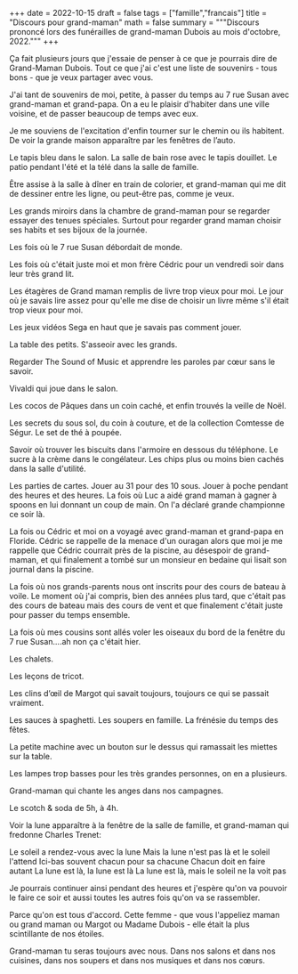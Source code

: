 +++
date = 2022-10-15
draft = false
tags = ["famille","francais"]
title = "Discours pour grand-maman"
math = false
summary = """Discours prononcé lors des funérailles de grand-maman Dubois au mois d'octobre, 2022."""
+++

Ça fait plusieurs jours que j'essaie de penser à ce que je pourrais dire de Grand-Maman Dubois. Tout ce que j'ai c'est une liste de souvenirs - tous bons - que je veux partager avec vous. 

J'ai tant de souvenirs de moi, petite, à passer du temps au 7 rue Susan avec grand-maman et grand-papa. On a eu le plaisir d'habiter dans une ville voisine, et de passer beaucoup de temps avec eux.

Je me souviens de l'excitation d'enfin tourner sur le chemin ou ils habitent. De voir la grande maison apparaître par les fenêtres de l’auto.

Le tapis bleu dans le salon. La salle de bain rose avec le tapis douillet. Le patio pendant l'été et la télé dans la salle de famille.

Être assise à la salle à dîner en train de colorier, et grand-maman qui me dit de dessiner entre les ligne, ou peut-être pas, comme je veux.

Les grands miroirs dans la chambre de grand-maman pour se regarder essayer des tenues spéciales. Surtout pour regarder grand maman choisir ses habits et ses bijoux de la journée. 

Les fois où le 7 rue Susan débordait de monde.

Les fois où c'était juste moi et mon frère Cédric pour un vendredi soir dans leur très grand lit. 

Les étagères de Grand maman remplis de livre trop vieux pour moi. Le jour où je savais lire assez pour qu'elle me dise de choisir un livre même s'il était trop vieux pour moi. 

Les jeux vidéos Sega en haut que je savais pas comment jouer.

La table des petits. S'asseoir avec les grands.

Regarder The Sound of Music et apprendre les paroles par cœur sans le savoir. 

Vivaldi qui joue dans le salon. 

Les cocos de Pâques dans un coin caché, et enfin trouvés la veille de Noël. 

Les secrets du sous sol, du coin à couture, et de la collection Comtesse de Ségur. Le set de thé à poupée. 

Savoir où trouver les biscuits dans l'armoire en dessous du téléphone. Le sucre à la crème dans le congélateur. Les chips plus ou moins bien cachés dans la salle d'utilité. 

Les parties de cartes. Jouer au 31 pour des 10 sous. Jouer à poche pendant des heures et des heures. La fois où Luc a aidé grand maman à gagner à spoons en lui donnant un coup de main. On l'a déclaré grande championne ce soir là.

La fois ou Cédric et moi on a voyagé avec grand-maman et grand-papa en Floride. Cédric se rappelle de la menace d'un ouragan alors que moi je me rappelle que Cédric courrait près de la piscine, au désespoir de grand-maman, et qui finalement a tombé sur un monsieur en bedaine qui lisait son journal dans la piscine.

La fois où nos grands-parents nous ont inscrits pour des cours de bateau à voile. Le moment où j'ai compris, bien des années plus tard, que c'était pas des cours de bateau mais des cours de vent et que finalement c'était juste pour passer du temps ensemble. 

La fois où mes cousins sont allés voler les oiseaux du bord de la fenêtre du 7 rue Susan....ah non ça c'était hier.

Les chalets. 

Les leçons de tricot.

Les clins d’œil de Margot qui savait toujours, toujours ce qui se passait vraiment. 

Les sauces à spaghetti. Les soupers en famille. La frénésie du temps des fêtes.

La petite machine avec un bouton sur le dessus qui ramassait les miettes sur la table.

Les lampes trop basses pour les très grandes personnes, on en a plusieurs.

Grand-maman qui chante les anges dans nos campagnes.

Le scotch & soda de 5h, à 4h.

Voir la lune apparaître à la fenêtre de la salle de famille, et grand-maman qui fredonne Charles Trenet:

Le soleil a rendez-vous avec la lune 
Mais la lune n'est pas là et le soleil l'attend 
Ici-bas souvent chacun pour sa chacune 
Chacun doit en faire autant 
La lune est là, la lune est là 
La lune est là, mais le soleil ne la voit pas 

Je pourrais continuer ainsi pendant des heures et j'espère qu'on va pouvoir le faire ce soir et aussi toutes les autres fois qu'on va se rassembler. 

Parce qu'on est tous d'accord. Cette femme - que vous l'appeliez maman ou grand maman ou Margot ou Madame Dubois - elle était la plus scintillante de nos étoiles. 

Grand-maman tu seras toujours avec nous. Dans nos salons et dans nos cuisines, dans nos soupers et dans nos musiques et dans nos cœurs. 
